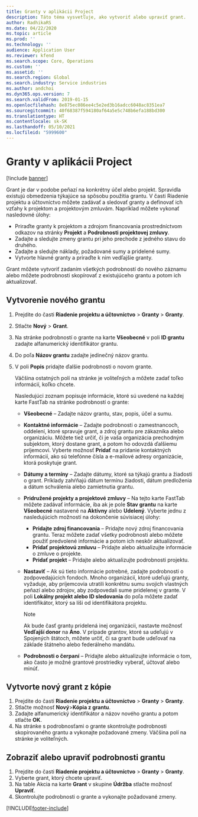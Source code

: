 ```yaml
---
title: Granty v aplikácii Project
description: Táto téma vysvetľuje, ako vytvoriť alebo upraviť grant.
author: RadhikaRS
ms.date: 04/22/2020
ms.topic: article
ms.prod: ''
ms.technology: ''
audience: Application User
ms.reviewer: kfend
ms.search.scope: Core, Operations
ms.custom: ''
ms.assetid: ''
ms.search.region: Global
ms.search.industry: Service industries
ms.author: andchoi
ms.dyn365.ops.version: 7
ms.search.validFrom: 2019-01-15
ms.openlocfilehash: 8e875ec086ee4c5e2ed3b16adcc6048ac8351ea7
ms.sourcegitcommit: 40f68387f594180af64a5e5c748b6efa188bd300
ms.translationtype: HT
ms.contentlocale: sk-SK
ms.lasthandoff: 05/10/2021
ms.locfileid: "5999600"
---
```

# <a name="project-grants"></a>Granty v aplikácii Project

[!include [banner](../includes/banner.md)]

Grant je dar v podobe peňazí na konkrétny účel alebo projekt. Spravidla existujú obmedzenia týkajúce sa spôsobu použitia grantu. V časti Riadenie projektu a účtovníctvo môžete zadávať a sledovať granty a definovať ich vzťahy k projektom a projektovým zmluvám. Napríklad môžete vykonať nasledovné úlohy:

- Priraďte granty k projektom a zdrojom financovania prostredníctvom odkazov na stránky **Projekt** a **Podrobnosti projektovej zmluvy**.
- Zadajte a sledujte zmeny grantu pri jeho prechode z jedného stavu do druhého.
- Zadajte a sledujte náklady, požadované sumy a pridelené sumy.
- Vytvorte hlavné granty a priraďte k nim vedľajšie granty.

Grant môžete vytvoriť zadaním všetkých podrobností do nového záznamu alebo môžete podrobnosti skopírovať z existujúceho grantu a potom ich aktualizovať.

## <a name="create-a-new-grant"></a>Vytvorenie nového grantu

1. Prejdite do časti **Riadenie projektu a účtovníctvo** \> **Granty** \> **Granty**.
2. Stlačte **Nový** \> **Grant**.
3. Na stránke podrobností o grante na karte **Všeobecné** v poli **ID grantu** zadajte alfanumerický identifikátor grantu.
4. Do poľa **Názov grantu** zadajte jedinečný názov grantu.
5. V poli **Popis** pridajte ďalšie podrobnosti o novom grante.

    Väčšina ostatných polí na stránke je voliteľných a môžete zadať toľko informácií, koľko chcete.

    Nasledujúci zoznam popisuje informácie, ktoré sú uvedené na každej karte FastTab na stránke podrobností o grante:

    - **Všeobecné** – Zadajte názov grantu, stav, popis, účel a sumu.
    - **Kontaktné informácie** – Zadajte podrobnosti o zamestnancoch, oddelení, ktoré spravuje grant, a zdroj grantu pre zákazníka alebo organizáciu. Môžete tiež určiť, či je vaša organizácia prechodným subjektom, ktorý dostane grant, a potom ho odovzdá ďalšiemu príjemcovi. Vyberte možnosť **Pridať** na pridanie kontaktných informácií, ako sú telefónne čísla a e-mailové adresy organizácie, ktorá poskytuje grant.
    - **Dátumy a termíny** – Zadajte dátumy, ktoré sa týkajú grantu a žiadosti o grant. Príklady zahŕňajú dátum termínu žiadosti, dátum predloženia a dátum schválenia alebo zamietnutia grantu.
    - **Pridružené projekty a projektové zmluvy** – Na tejto karte FastTab môžete zadávať informácie, iba ak je pole **Stav grantu** na karte **Všeobecné** nastavené na **Aktívny** alebo **Udelený**. Vyberte jednu z nasledujúcich možností na dokončenie súvisiacej úlohy:

        - **Pridajte zdroj financovania** – Pridajte nový zdroj financovania grantu. Teraz môžete zadať všetky podrobnosti alebo môžete použiť predvolené informácie a potom ich neskôr aktualizovať.
        - **Pridať projektovú zmluvu** – Pridajte alebo aktualizujte informácie o zmluve o projekte.
        - **Pridať projekt** – Pridajte alebo aktualizujte podrobnosti projektu.

    - **Nastaviť** – Ak sú tieto informácie potrebné, zadajte podrobnosti o zodpovedajúcich fondoch. Mnoho organizácií, ktoré udeľujú granty, vyžaduje, aby príjemcovia utratili konkrétnu sumu svojich vlastných peňazí alebo zdrojov, aby zodpovedali sume pridelenej v grante. V poli **Lokálny projekt alebo ID sledovania** do poľa môžete zadať identifikátor, ktorý sa líši od identifikátora projektu.

        > [!NOTE]
        > Ak bude časť grantu pridelená inej organizácii, nastavte možnosť **Vedľajší donor** na **Áno**. V prípade grantov, ktoré sa udeľujú v Spojených štátoch, môžete určiť, či sa grant bude udeľovať na základe štátneho alebo federálneho mandátu.

    - **Podrobnosti o čerpaní** – Pridajte alebo aktualizujte informácie o tom, ako často je možné grantové prostriedky vyberať, účtovať alebo minúť.

## <a name="create-a-new-grant-from-a-copy"></a>Vytvorte nový grant z kópie

1. Prejdite do časti **Riadenie projektu a účtovníctvo** \> **Granty** \> **Granty**.
2. Stlačte možnosť **Nový**\>**Kópia z grantu**.
3. Zadajte alfanumerický identifikátor a názov nového grantu a potom stlačte **OK**.
4. Na stránke s podrobnosťami o grante skontrolujte podrobnosti skopírovaného grantu a vykonajte požadované zmeny. Väčšina polí na stránke je voliteľných.

## <a name="view-or-modify-grant-details"></a>Zobraziť alebo upraviť podrobnosti grantu

1. Prejdite do časti **Riadenie projektu a účtovníctvo** \> **Granty** \> **Granty**.
2. Vyberte grant, ktorý chcete upraviť.
3. Na table Akcia na karte **Grant** v skupine **Údržba** stlačte možnosť **Upraviť**.
4. Skontrolujte podrobnosti o grante a vykonajte požadované zmeny.


[!INCLUDE[footer-include](../includes/footer-banner.md)]